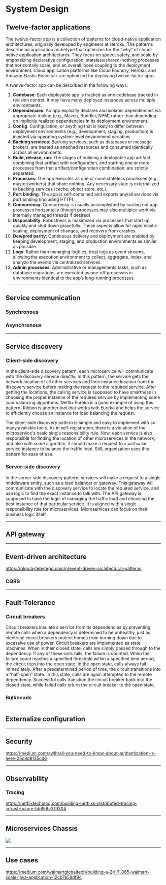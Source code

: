 # System Design

## Twelve-factor applications

The twelve-factor app is a collection of patterns for cloud-native application architectures, originally developed by engineers at Heroku. The patterns describe an application archetype that optimizes
for the “why” of cloud-native application architectures. They focus on speed, safety, and scale by emphasizing declarative configuration, stateless/shared-nothing processes that horizontally scale, and an overall loose coupling to the deployment environment. Cloud application platforms like Cloud Foundry, Heroku, and Amazon Elastic Beanstalk are optimized for deploying twelve-factor apps.

A twelve-factor app can be described in the following ways:

1. **Codebase**: Each deployable app is tracked as one codebase tracked in revision control. It may have many deployed instances across multiple environments.
2. **Dependencies**: An app explicitly declares and isolates dependencies via appropriate tooling (e.g., Maven, Bundler, NPM) rather than depending on implicitly realized dependencies in its deployment environment.
3. **Config**: Configuration, or anything that is likely to differ between deployment environments (e.g., development, staging, production) is injected via operating system-level environment variables.
4. **Backing services**: Backing services, such as databases or message brokers, are treated as attached resources and consumed identically across all environments.
5. **Build, release, run**: The stages of building a deployable app artifact, combining that artifact with configuration, and starting one or more processes from that artifact/configuration combination, are strictly separated.
6. **Processes**: The app executes as one or more stateless processes (e.g., master/workers) that share nothing. Any necessary state is externalized to backing services (cache, object store, etc.).
7. **Port binding**: The app is self-contained and exports any/all services via port binding (including HTTP).
8. **Concurrency**: Concurrency is usually accomplished by scaling out app processes horizontally (though processes may also multiplex work via internally managed threads if desired)
9. **Disposability**: Robustness is maximized via processes that start up quickly and shut down gracefully. These aspects allow for rapid elastic scaling, deployment of changes, and recovery from crashes.
10. **Dev/prod parity**: Continuous delivery and deployment are enabled by keeping development, staging, and production environments as similar as possible.
11. **Logs**: Rather than managing logfiles, treat logs as event streams, allowing the execution environment to collect, aggregate, index,  and analyze the events via centralized services.
12. **Admin processes**: Administrative or managements tasks, such as database migrations, are executed as one-off processes in environments identical to the app’s long-running processes.

---

## Service communication

### Synchronous

### Asynchronous

---

## Service discovery

### Client-side discovery

In the client-side discovery pattern, each microservice will communicate with the discovery service directly. In this pattern, the service gets the network location of all other services and their instance location from the discovery service before making the request to the required service. After getting the locations, the calling service is supposed to have smartness in choosing the proper instance of the required service by implementing some load balancing algorithms. Netflix Eureka is a good example of using this pattern. Ribbon is another tool that works with Eureka and helps the service to efficiently choose an instance for load balancing the request.

The client-side discovery pattern is simple and easy to implement with so many available tools. As in self-registration, there is a violation of the microservice's basic single responsibility rule. Now, each service is also responsible for finding the location of other microservices in the network, and also with some algorithm, it should make a request to a particular service instance to balance the traffic load. Still, organization uses this pattern for ease of use.

### Server-side discovery

In the server-side discovery pattern, services will make a request to a single middleware entity, such as a load balancer or gateway. This gateway will communicate with the discovery service to locate the required service, and use logic to find the exact instance to talk with. The API gateway is supposed to have the logic of managing the traffic load and choosing the best instance of that particular service. It is aligned with a single responsibility rule for microservices. Microservices can focus on their business logic itself.

---

## API gateway

---

## Event-driven architecture

https://blog.bytebytego.com/p/event-driven-architectural-patterns

### CQRS

---

## Fault-Tolerance

###  Circuit breakers

Circuit breakers insulate a service from its dependencies by preventing remote calls when a dependency is determined to be unhealthy, just as electrical circuit breakers protect homes from burning down due to excessive use of power. Circuit breakers  are implemented as state machines. When in their closed state, calls are simply passed through to the dependency. If any of these calls fails, the failure is counted. When the failure count reaches a specified threshold within a specified time period, the circuit trips into the open state. In the open state, calls always fail immediately. After a predetermined period of time, the circuit transitions into a “half-open” state. In this state, calls are again attempted to the remote dependency. Successful calls transition the circuit breaker back into the closed state, while failed calls return the circuit breaker to the open state.

### Bulkheads

---

## Externalize configuration

---

## Security

https://medium.com/swlh/all-you-need-to-know-about-authentication-is-here-25c8d8135cd6

---

## Observability

### Tracing

https://netflixtechblog.com/building-netflixs-distributed-tracing-infrastructure-bb856c319304

---

## Microservices Chassis

![](https://img.shields.io/badge/TODO-gray)

---

## Use cases

https://medium.com/walmartglobaltech/building-a-24-7-365-walmart-scale-java-application-12cb7e58df9c
